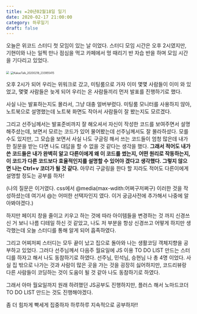 ```yaml
---
title: ✒️20년02월18일 일기
date: 2020-02-17 21:00:00
category: 하루일기
draft: false
---
```




오늘은 위코드 스터디 첫 모임이 있는 날 이었다. 스터디 모임 시간은 오후 2시였지만, 기현이와 나는 일찍 만나 점심을 먹고 카페에서 멍 때리기 반 자습 반을 하며 모임 시간을 기다리고 있었다.

<img src="C:\Users\eonec\OneDrive\Documents\카카오톡 받은 파일\KakaoTalk_20200218_233955251.jpg" style="zoom:50%;" />

<img src="C:\Users\eonec\OneDrive\Documents\카카오톡 받은 파일\KakaoTalk_20200218_233955415.jpg" alt="KakaoTalk_20200218_233955415" style="zoom:50%;" />

오후 2시가 되어 우리는 위워크로 갔고, 미팅룸으로 가자 이미 몇몇 사람들이 이미 와 있었고, 몇몇 사람들은 늦게 되어 우리는 온 사람들끼리 먼저 발표를 진행하기로 했다.

사실 나는 발표하는지도 몰라서, 그냥 대충 얼버부렸다. 미팅룸 모니터를 사용하지 않아, 노트북으로 설명했는데 노트북 화면도 작아서 사람들이 잘 봤는지도 모르겠다.

그리고 선주님께서는 발표준비까지 잘 해오셔서 자신이 작성한 코드를 보여주면서 설명해주셨는데, 보면서 모르는 코드가 있어 물어봤는데 선주님께서도 잘 몰라하셨다. 모를 수도 있지만, 그 모습을 보면서 사실 나도 구글링 해서 쓰는 코드들이 엄청 많은데 내가 한 질문을 받는 다면 나도 대답을 할 수 없을 것 같다는 생각을 했다. **그래서 적어도 내가 쓴 코드들은 내가 완벽히 알고 다른이에게 왜 이 코드를 썼는지, 어떤 원리로 작동하는지, 이 코드가 다른 코드보다 효율적인지를 설명할 수 있어야 겠다고 생각했다. 그렇지 않으면 나는 Ctrl+v 코더가 될 것 같다.** 아무리 구글링을 한다 할 지라도 적어도 다른이에게 설명할 정도는 공부를 하자! 

(나의 질문은 이거였다. css에서 @media(max-wdith:어쩌구저쩌구) 이러한 것을 작성하셨는데 여기서 @는 어떠한 선택자인지 였다. 이거 궁금사전에 추가해서 나중에 알아봐야겠다.)

하지만 페이지 창을 줄이고 키우고 하는 것에 따라 아이템들을 변경하는 것 까지 신경쓰신 거 보니 나름 디테일 하신 것 같았고, 나도 저 부분을 항상 신경쓰고 어떻게 하지만 생각했는데 오늘 스터디를 통해 알게 되어 흡족하였다.

그리고 어찌저찌 스터디는 모두 끝이 났고 집으로 돌아와 나는 생활코딩 객체지향을 공부하고 있었다. 그러다 선주님께서 다음주 월요일에 JS 이용 TO DO LIST 만드는 스터디를 하자고 해서 나도 동참하기로 하였다. 선주님, 민석님, 승현님 나 총 4명 이었다. 사실 집 밖으로 나가는 것과 사람이 많은 곳을 가는 것을 굉장히 싫어하지만, 코드리뷰랑 다른 사람들이 코딩하는 것이 도움이 될 것 같아 나도 동참하기로 하였다.

그래서 아마 월요일까지 원래 하려했던 JS공부도 진행하지만, 플러스 해서 노마드코더 TO DO LIST 만드는 것도 진행해야겠다. 

좀 더 힘차게 빡세게 집중하자 하루하루 지속적으로 공부하자!!